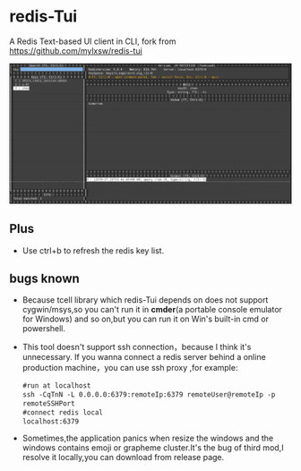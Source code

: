 # redis-Tui

A Redis Text-based UI client in CLI, fork from https://github.com/mylxsw/redis-tui

![](./preview.png)


## Plus

- Use ctrl+b to refresh the redis key list.

## bugs known
- Because tcell library which redis-Tui depends on does not support cygwin/msys,so you can't run it in **cmder**(a portable console emulator for Windows) and so on,but you can run it on Win's built-in cmd or powershell.

- This tool doesn't support ssh connection，because I think it's unnecessary. If you wanna connect a redis server behind a online production machine，you can use ssh proxy ,for example:

  ```shell
  #run at localhost 
  ssh -CqTnN -L 0.0.0.0:6379:remoteIp:6379 remoteUser@remoteIp -p remoteSSHPort
  #connect redis local
  localhost:6379
  ```
- Sometimes,the application panics when resize the windows and the windows contains emoji or grapheme cluster.It's the bug of third mod,I resolve it locally,you can download from release page. 
  